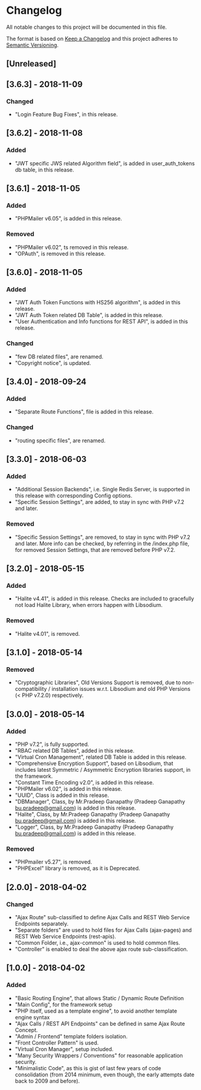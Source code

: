 # Changelog
All notable changes to this project will be documented in this file.

The format is based on [Keep a Changelog](http://keepachangelog.com/en/1.0.0/)
and this project adheres to [Semantic Versioning](http://semver.org/spec/v2.0.0.html).

## [Unreleased]

## [3.6.3] - 2018-11-09
### Changed
- "Login Feature Bug Fixes", in this release.


## [3.6.2] - 2018-11-08
### Added
- "JWT specific JWS related Algorithm field", is added in user_auth_tokens db table, in this release.


## [3.6.1] - 2018-11-05
### Added
- "PHPMailer v6.05", is added in this release.
### Removed
- "PHPMailer v6.02", ts removed in this release.
- "OPAuth", is removed in this release.


## [3.6.0] - 2018-11-05
### Added
- "JWT Auth Token Functions with HS256 algorithm", is added in this release.
- "JWT Auth Token related DB Table", is added in this release.
- "User Authentication and Info functions for REST API", is added in this release.
### Changed
- "few DB related files", are renamed.
- "Copyright notice", is updated.


## [3.4.0] - 2018-09-24
### Added
- "Separate Route Functions", file is added in this release.

### Changed
- "routing specific files", are renamed.


## [3.3.0] - 2018-06-03
### Added
- "Additional Session Backends", i.e. Single Redis Server, is supported in this release with corresponding Config options.
- "Specific Session Settings", are added, to stay in sync with PHP v7.2 and later.

### Removed
- "Specific Session Settings", are removed, to stay in sync with PHP v7.2 and later. More info can be checked, by referring in the /index.php file, for removed Session Settings, that are removed before PHP v7.2.


## [3.2.0] - 2018-05-15
### Added
- "Halite v4.41", is added in this release. Checks are included to gracefully not load Halite Library, when errors happen with Libsodium.


### Removed
- "Halite v4.01", is removed.


## [3.1.0] - 2018-05-14
### Removed
- "Cryptographic Libraries", Old Versions Support is removed, due to non-compatibility / installation issues w.r.t. Libsodium and old PHP Versions (< PHP v7.2.0) respectively.


## [3.0.0] - 2018-05-14
### Added
- "PHP v7.2", is fully supported.
- "RBAC related DB Tables", added in this release.
- "Virtual Cron Management", related DB Table is added in this release.
- "Comprehensive Encryption Support", based on Libsodium, that includes latest Symmetric / Asymmetric Encryption libraries support, in the framework.
- "Constant Time Encoding v2.0", is added in this release.
- "PHPMailer v6.02", is added in this release.
- "UUID", Class is added in this release.
- "DBManager", Class, by Mr.Pradeep Ganapathy (Pradeep Ganapathy <bu.pradeep@gmail.com>) is added in this release.
- "Halite", Class, by Mr.Pradeep Ganapathy (Pradeep Ganapathy <bu.pradeep@gmail.com>) is added in this release.
- "Logger", Class, by Mr.Pradeep Ganapathy (Pradeep Ganapathy <bu.pradeep@gmail.com>) is added in this release.


### Removed
- "PHPmailer v5.27", is removed.
- "PHPExcel" library is removed, as it is Deprecated.


## [2.0.0] - 2018-04-02
### Changed
- "Ajax Route" sub-classified to define Ajax Calls and REST Web Service Endpoints separately.
- "Separate folders" are used to hold files for Ajax Calls (ajax-pages) and REST Web Service Endpoints (rest-apis).
- "Common Folder, i.e., ajax-common" is used to hold common files.
- "Controller" is enabled to deal the above ajax route sub-classification.


## [1.0.0] - 2018-04-02
### Added
- "Basic Routing Engine", that allows Static / Dynamic Route Definition
- "Main Config", for the framework setup
- "PHP itself, used as a template engine", to avoid another template engine syntax
- "Ajax Calls / REST API Endpoints" can be defined in same Ajax Route Concept.
- "Admin / Frontend" template folders isolation.
- "Front Controller Pattern" is used.
- "Virtual Cron Manager", setup included.
- "Many Security Wrappers / Conventions" for reasonable application security.
- "Minimalistic Code", as this is gist of last few years of code consolidation (from 2014 minimum, even though, the early attempts date back to 2009 and before).
